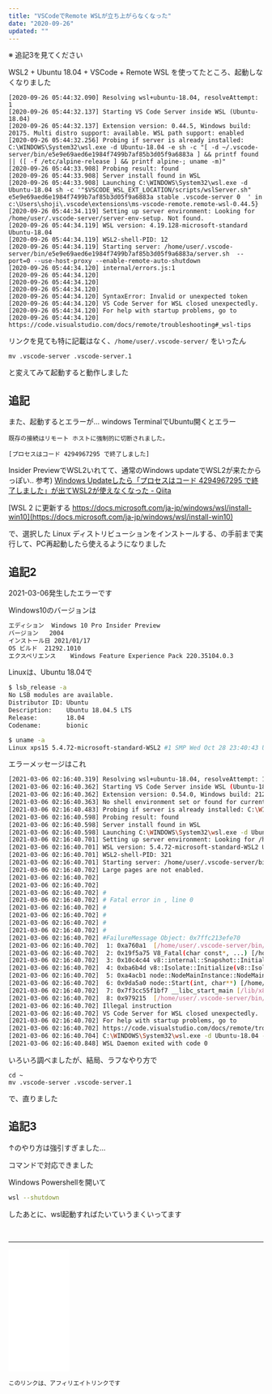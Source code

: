 ```yaml
---
title: "VSCodeでRemote WSLが立ち上がらなくなった"
date: "2020-09-26"
updated: ""
---
```


※ 追記3を見てください

WSL2 + Ubuntu 18.04 + VSCode + Remote WSL を使ってたところ、起動しなくなりました

```
[2020-09-26 05:44:32.090] Resolving wsl+ubuntu-18.04, resolveAttempt: 1
[2020-09-26 05:44:32.137] Starting VS Code Server inside WSL (Ubuntu-18.04)
[2020-09-26 05:44:32.137] Extension version: 0.44.5, Windows build: 20175. Multi distro support: available. WSL path support: enabled
[2020-09-26 05:44:32.256] Probing if server is already installed: C:\WINDOWS\System32\wsl.exe -d Ubuntu-18.04 -e sh -c "[ -d ~/.vscode-server/bin/e5e9e69aed6e1984f7499b7af85b3d05f9a6883a ] && printf found || ([ -f /etc/alpine-release ] && printf alpine-; uname -m)"
[2020-09-26 05:44:33.908] Probing result: found
[2020-09-26 05:44:33.908] Server install found in WSL
[2020-09-26 05:44:33.908] Launching C:\WINDOWS\System32\wsl.exe -d Ubuntu-18.04 sh -c '"$VSCODE_WSL_EXT_LOCATION/scripts/wslServer.sh" e5e9e69aed6e1984f7499b7af85b3d05f9a6883a stable .vscode-server 0  ' in c:\Users\shoji\.vscode\extensions\ms-vscode-remote.remote-wsl-0.44.5}
[2020-09-26 05:44:34.119] Setting up server environment: Looking for /home/user/.vscode-server/server-env-setup. Not found.
[2020-09-26 05:44:34.119] WSL version: 4.19.128-microsoft-standard Ubuntu-18.04
[2020-09-26 05:44:34.119] WSL2-shell-PID: 12
[2020-09-26 05:44:34.119] Starting server: /home/user/.vscode-server/bin/e5e9e69aed6e1984f7499b7af85b3d05f9a6883a/server.sh  --port=0 --use-host-proxy --enable-remote-auto-shutdown 
[2020-09-26 05:44:34.120] internal/errors.js:1
[2020-09-26 05:44:34.120] 
[2020-09-26 05:44:34.120] 
[2020-09-26 05:44:34.120] 
[2020-09-26 05:44:34.120] SyntaxError: Invalid or unexpected token
[2020-09-26 05:44:34.120] VS Code Server for WSL closed unexpectedly.
[2020-09-26 05:44:34.120] For help with startup problems, go to
[2020-09-26 05:44:34.120] https://code.visualstudio.com/docs/remote/troubleshooting#_wsl-tips
```

リンクを見ても特に記載はなく、`/home/user/.vscode-server/` をいったん

```
mv .vscode-server .vscode-server.1
```

と変えてみて起動すると動作しました  

## 追記

また、起動するとエラーが...
windows TerminalでUbuntu開くとエラー

```
既存の接続はリモート ホストに強制的に切断されました。

[プロセスはコード 4294967295 で終了しました]
```

Insider PreviewでWSL2いれてて、通常のWindows updateでWSL2が来たからっぽい..
参考) [Windows Updateしたら「プロセスはコード 4294967295 で終了しました」が出てWSL2が使えなくなった \- Qiita](https://qiita.com/fujiQ/items/9997916e5756c9e85e37) 

[WSL 2 に更新する https://docs.microsoft.com/ja-jp/windows/wsl/install-win10](https://docs.microsoft.com/ja-jp/windows/wsl/install-win10)

で、選択した Linux ディストリビューションをインストールする、の手前まで実行して、PC再起動したら使えるようになりました

## 追記2

2021-03-06発生したエラーです  

Windows10のバージョンは

```txt
エディション	Windows 10 Pro Insider Preview
バージョン	2004
インストール日	‎2021/‎01/‎17
OS ビルド	21292.1010
エクスペリエンス	Windows Feature Experience Pack 220.35104.0.3
```

Linuxは、Ubuntu 18.04で

```bash
$ lsb_release -a
No LSB modules are available.
Distributor ID: Ubuntu
Description:    Ubuntu 18.04.5 LTS
Release:        18.04
Codename:       bionic

$ uname -a
Linux xps15 5.4.72-microsoft-standard-WSL2 #1 SMP Wed Oct 28 23:40:43 UTC 2020 x86_64 x86_64 x86_64 GNU/Linux
```

エラーメッセージはこれ

```bash
[2021-03-06 02:16:40.319] Resolving wsl+ubuntu-18.04, resolveAttempt: 1
[2021-03-06 02:16:40.362] Starting VS Code Server inside WSL (Ubuntu-18.04)
[2021-03-06 02:16:40.362] Extension version: 0.54.0, Windows build: 21292. Multi distro support: available. WSL path support: enabled
[2021-03-06 02:16:40.363] No shell environment set or found for current distro.
[2021-03-06 02:16:40.483] Probing if server is already installed: C:\WINDOWS\System32\wsl.exe -d Ubuntu-18.04 -e sh -c "[ -d ~/.vscode-server/bin/f30a9b73e8ffc278e71575118b6bf568f04587c8 ] && printf found || ([ -f /etc/alpine-release ] && printf alpine-; uname -m)"
[2021-03-06 02:16:40.598] Probing result: found
[2021-03-06 02:16:40.598] Server install found in WSL
[2021-03-06 02:16:40.598] Launching C:\WINDOWS\System32\wsl.exe -d Ubuntu-18.04 sh -c '"$VSCODE_WSL_EXT_LOCATION/scripts/wslServer.sh" f30a9b73e8ffc278e71575118b6bf568f04587c8 stable .vscode-server 5000  '}
[2021-03-06 02:16:40.701] Setting up server environment: Looking for /home/user/.vscode-server/server-env-setup. Not found.
[2021-03-06 02:16:40.701] WSL version: 5.4.72-microsoft-standard-WSL2 Ubuntu-18.04
[2021-03-06 02:16:40.701] WSL2-shell-PID: 321
[2021-03-06 02:16:40.701] Starting server: /home/user/.vscode-server/bin/f30a9b73e8ffc278e71575118b6bf568f04587c8/server.sh  --port=0 --use-host-proxy --without-browser-env-var --print-ip-address --enable-remote-auto-shutdown --fileWatcherPolling=5000:/mnt/** 
[2021-03-06 02:16:40.702] Large pages are not enabled.
[2021-03-06 02:16:40.702] 
[2021-03-06 02:16:40.702] 
[2021-03-06 02:16:40.702] #
[2021-03-06 02:16:40.702] # Fatal error in , line 0
[2021-03-06 02:16:40.702] # 
[2021-03-06 02:16:40.702] #
[2021-03-06 02:16:40.702] #
[2021-03-06 02:16:40.702] #
[2021-03-06 02:16:40.702] #FailureMessage Object: 0x7ffc213efe70
[2021-03-06 02:16:40.702]  1: 0xa760a1  [/home/user/.vscode-server/bin/f30a9b73e8ffc278e71575118b6bf568f04587c8/node]
[2021-03-06 02:16:40.702]  2: 0x19f5a75 V8_Fatal(char const*, ...) [/home/user/.vscode-server/bin/f30a9b73e8ffc278e71575118b6bf568f04587c8/node]
[2021-03-06 02:16:40.702]  3: 0x10c4c44 v8::internal::Snapshot::Initialize(v8::internal::Isolate*) [/home/user/.vscode-server/bin/f30a9b73e8ffc278e71575118b6bf568f04587c8/node]
[2021-03-06 02:16:40.702]  4: 0xba6b4d v8::Isolate::Initialize(v8::Isolate*, v8::Isolate::CreateParams const&) [/home/user/.vscode-server/bin/f30a9b73e8ffc278e71575118b6bf568f04587c8/node]
[2021-03-06 02:16:40.702]  5: 0xa4acb1 node::NodeMainInstance::NodeMainInstance(v8::Isolate::CreateParams*, uv_loop_s*, node::MultiIsolatePlatform*, std::vector<std::string, std::allocator<std::string> > const&, std::vector<std::string, std::allocator<std::string> > const&, std::vector<unsigned long, std::allocator<unsigned long> > const*) [/home/user/.vscode-server/bin/f30a9b73e8ffc278e71575118b6bf568f04587c8/node]
[2021-03-06 02:16:40.702]  6: 0x9da5a0 node::Start(int, char**) [/home/user/.vscode-server/bin/f30a9b73e8ffc278e71575118b6bf568f04587c8/node]
[2021-03-06 02:16:40.702]  7: 0x7f3cc55f1bf7 __libc_start_main [/lib/x86_64-linux-gnu/libc.so.6]
[2021-03-06 02:16:40.702]  8: 0x979215  [/home/user/.vscode-server/bin/f30a9b73e8ffc278e71575118b6bf568f04587c8/node]
[2021-03-06 02:16:40.702] Illegal instruction
[2021-03-06 02:16:40.702] VS Code Server for WSL closed unexpectedly.
[2021-03-06 02:16:40.702] For help with startup problems, go to
[2021-03-06 02:16:40.702] https://code.visualstudio.com/docs/remote/troubleshooting#_wsl-tips
[2021-03-06 02:16:40.704] C:\WINDOWS\System32\wsl.exe -d Ubuntu-18.04 -e kill 321
[2021-03-06 02:16:40.848] WSL Daemon exited with code 0
```

いろいろ調べましたが、結局、ラフなやり方で

```
cd ~
mv .vscode-server .vscode-server.1
```

で、直りました

## 追記3

↑のやり方は強引すぎました...

コマンドで対応できました

Windows Powershellを開いて

```bash
wsl --shutdown
```

したあとに、wsl起動すればたいていうまくいってます

<br />
<hr />

<iframe sandbox="allow-popups allow-scripts allow-modals allow-forms allow-same-origin" style="width:120px;height:240px;" marginwidth="0" marginheight="0" scrolling="no" frameborder="0" src="//rcm-fe.amazon-adsystem.com/e/cm?lt1=_blank&bc1=000000&IS2=1&bg1=FFFFFF&fc1=000000&lc1=0000FF&t=freks01-22&language=ja_JP&o=9&p=8&l=as4&m=amazon&f=ifr&ref=as_ss_li_til&asins=B09TDYLWM8&linkId=393fdf6112a29a04cb7a9a8a2f4d4f94"></iframe>

<small>このリンクは、アフィリエイトリンクです</small>